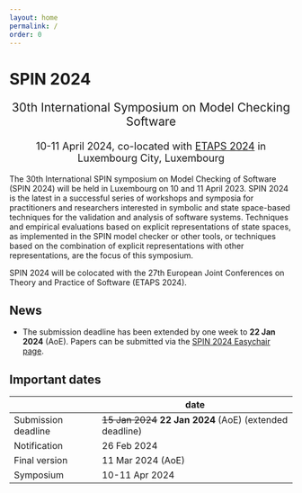```yaml
---
layout: home
permalink: /
order: 0
---
```


# SPIN 2024

<p style="text-align: center;font-size:21px">
30th International Symposium on Model Checking Software
</p>

<p style="margin-bottom:5mm;"></p>

<p style="text-align: center;font-size:18px">
10-11 April 2024, co-located with <a href="https://etaps.org/2024/">ETAPS 2024</a> in Luxembourg City, Luxembourg
</p>

The 30th International SPIN symposium on Model Checking of Software (SPIN 2024) will be held in Luxembourg on 10 and 11 April 2023. SPIN 2024 is the latest in a successful series of workshops and symposia for practitioners and researchers interested in symbolic and state space-based techniques for the validation and analysis of software systems. Techniques and empirical evaluations based on explicit representations of state spaces, as implemented in the SPIN model checker or other tools, or techniques based on the combination of explicit representations with other representations, are the focus of this symposium.

SPIN 2024 will be colocated with the 27th European Joint Conferences on Theory and Practice of Software (ETAPS 2024).

## News
* The submission deadline has been extended by one week to **22 Jan 2024** (AoE). Papers can be submitted via the [SPIN 2024 Easychair page](https://easychair.org/conferences/?conf=spin2024).

## Important dates

|                      | date                                                      |
|----------------------|-----------------------------------------------------------|
| Submission deadline  | ~~15 Jan 2024~~ **22 Jan 2024** (AoE) (extended deadline) |
| Notification         | 26 Feb 2024                                               |
| Final version        | 11 Mar 2024 (AoE)                                         |
| Symposium            | 10-11 Apr 2024                                            |


